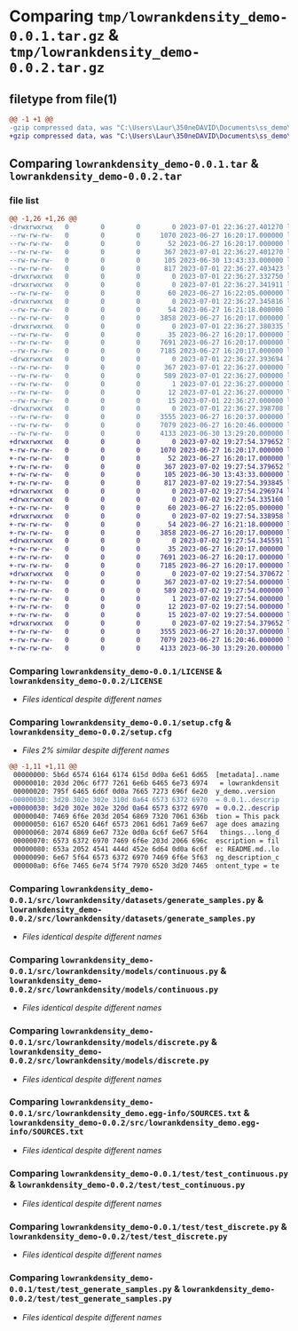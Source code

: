 # Comparing `tmp/lowrankdensity_demo-0.0.1.tar.gz` & `tmp/lowrankdensity_demo-0.0.2.tar.gz`

## filetype from file(1)

```diff
@@ -1 +1 @@
-gzip compressed data, was "C:\Users\Laur\350neDAVID\Documents\ss_demo\Summer_School_Package\dist\.tmp-q2wiymy1\lowrankdensity_demo-0.0.1.tar", last modified: Sat Jul  1 22:36:27 2023, max compression
+gzip compressed data, was "C:\Users\Laur\350neDAVID\Documents\ss_demo\Summer_School_Package\dist\.tmp-e238z788\lowrankdensity_demo-0.0.2.tar", last modified: Sun Jul  2 19:27:54 2023, max compression
```

## Comparing `lowrankdensity_demo-0.0.1.tar` & `lowrankdensity_demo-0.0.2.tar`

### file list

```diff
@@ -1,26 +1,26 @@
-drwxrwxrwx   0        0        0        0 2023-07-01 22:36:27.401270 lowrankdensity_demo-0.0.1/
--rw-rw-rw-   0        0        0     1070 2023-06-27 16:20:17.000000 lowrankdensity_demo-0.0.1/LICENSE
--rw-rw-rw-   0        0        0       52 2023-06-27 16:20:17.000000 lowrankdensity_demo-0.0.1/MANIFEST.in
--rw-rw-rw-   0        0        0      367 2023-07-01 22:36:27.401270 lowrankdensity_demo-0.0.1/PKG-INFO
--rw-rw-rw-   0        0        0      105 2023-06-30 13:43:33.000000 lowrankdensity_demo-0.0.1/pyproject.toml
--rw-rw-rw-   0        0        0      817 2023-07-01 22:36:27.403423 lowrankdensity_demo-0.0.1/setup.cfg
-drwxrwxrwx   0        0        0        0 2023-07-01 22:36:27.332750 lowrankdensity_demo-0.0.1/src/
-drwxrwxrwx   0        0        0        0 2023-07-01 22:36:27.341911 lowrankdensity_demo-0.0.1/src/lowrankdensity/
--rw-rw-rw-   0        0        0       60 2023-06-27 16:22:05.000000 lowrankdensity_demo-0.0.1/src/lowrankdensity/__init__.py
-drwxrwxrwx   0        0        0        0 2023-07-01 22:36:27.345816 lowrankdensity_demo-0.0.1/src/lowrankdensity/datasets/
--rw-rw-rw-   0        0        0       54 2023-06-27 16:21:18.000000 lowrankdensity_demo-0.0.1/src/lowrankdensity/datasets/__init__.py
--rw-rw-rw-   0        0        0     3858 2023-06-27 16:20:17.000000 lowrankdensity_demo-0.0.1/src/lowrankdensity/datasets/generate_samples.py
-drwxrwxrwx   0        0        0        0 2023-07-01 22:36:27.380335 lowrankdensity_demo-0.0.1/src/lowrankdensity/models/
--rw-rw-rw-   0        0        0       35 2023-06-27 16:20:17.000000 lowrankdensity_demo-0.0.1/src/lowrankdensity/models/__init__.py
--rw-rw-rw-   0        0        0     7691 2023-06-27 16:20:17.000000 lowrankdensity_demo-0.0.1/src/lowrankdensity/models/continuous.py
--rw-rw-rw-   0        0        0     7185 2023-06-27 16:20:17.000000 lowrankdensity_demo-0.0.1/src/lowrankdensity/models/discrete.py
-drwxrwxrwx   0        0        0        0 2023-07-01 22:36:27.393694 lowrankdensity_demo-0.0.1/src/lowrankdensity_demo.egg-info/
--rw-rw-rw-   0        0        0      367 2023-07-01 22:36:27.000000 lowrankdensity_demo-0.0.1/src/lowrankdensity_demo.egg-info/PKG-INFO
--rw-rw-rw-   0        0        0      589 2023-07-01 22:36:27.000000 lowrankdensity_demo-0.0.1/src/lowrankdensity_demo.egg-info/SOURCES.txt
--rw-rw-rw-   0        0        0        1 2023-07-01 22:36:27.000000 lowrankdensity_demo-0.0.1/src/lowrankdensity_demo.egg-info/dependency_links.txt
--rw-rw-rw-   0        0        0       12 2023-07-01 22:36:27.000000 lowrankdensity_demo-0.0.1/src/lowrankdensity_demo.egg-info/requires.txt
--rw-rw-rw-   0        0        0       15 2023-07-01 22:36:27.000000 lowrankdensity_demo-0.0.1/src/lowrankdensity_demo.egg-info/top_level.txt
-drwxrwxrwx   0        0        0        0 2023-07-01 22:36:27.398708 lowrankdensity_demo-0.0.1/test/
--rw-rw-rw-   0        0        0     3555 2023-06-27 16:20:37.000000 lowrankdensity_demo-0.0.1/test/test_continuous.py
--rw-rw-rw-   0        0        0     7079 2023-06-27 16:20:46.000000 lowrankdensity_demo-0.0.1/test/test_discrete.py
--rw-rw-rw-   0        0        0     4133 2023-06-30 13:29:20.000000 lowrankdensity_demo-0.0.1/test/test_generate_samples.py
+drwxrwxrwx   0        0        0        0 2023-07-02 19:27:54.379652 lowrankdensity_demo-0.0.2/
+-rw-rw-rw-   0        0        0     1070 2023-06-27 16:20:17.000000 lowrankdensity_demo-0.0.2/LICENSE
+-rw-rw-rw-   0        0        0       52 2023-06-27 16:20:17.000000 lowrankdensity_demo-0.0.2/MANIFEST.in
+-rw-rw-rw-   0        0        0      367 2023-07-02 19:27:54.379652 lowrankdensity_demo-0.0.2/PKG-INFO
+-rw-rw-rw-   0        0        0      105 2023-06-30 13:43:33.000000 lowrankdensity_demo-0.0.2/pyproject.toml
+-rw-rw-rw-   0        0        0      817 2023-07-02 19:27:54.393845 lowrankdensity_demo-0.0.2/setup.cfg
+drwxrwxrwx   0        0        0        0 2023-07-02 19:27:54.296974 lowrankdensity_demo-0.0.2/src/
+drwxrwxrwx   0        0        0        0 2023-07-02 19:27:54.335160 lowrankdensity_demo-0.0.2/src/lowrankdensity/
+-rw-rw-rw-   0        0        0       60 2023-06-27 16:22:05.000000 lowrankdensity_demo-0.0.2/src/lowrankdensity/__init__.py
+drwxrwxrwx   0        0        0        0 2023-07-02 19:27:54.338958 lowrankdensity_demo-0.0.2/src/lowrankdensity/datasets/
+-rw-rw-rw-   0        0        0       54 2023-06-27 16:21:18.000000 lowrankdensity_demo-0.0.2/src/lowrankdensity/datasets/__init__.py
+-rw-rw-rw-   0        0        0     3858 2023-06-27 16:20:17.000000 lowrankdensity_demo-0.0.2/src/lowrankdensity/datasets/generate_samples.py
+drwxrwxrwx   0        0        0        0 2023-07-02 19:27:54.345591 lowrankdensity_demo-0.0.2/src/lowrankdensity/models/
+-rw-rw-rw-   0        0        0       35 2023-06-27 16:20:17.000000 lowrankdensity_demo-0.0.2/src/lowrankdensity/models/__init__.py
+-rw-rw-rw-   0        0        0     7691 2023-06-27 16:20:17.000000 lowrankdensity_demo-0.0.2/src/lowrankdensity/models/continuous.py
+-rw-rw-rw-   0        0        0     7185 2023-06-27 16:20:17.000000 lowrankdensity_demo-0.0.2/src/lowrankdensity/models/discrete.py
+drwxrwxrwx   0        0        0        0 2023-07-02 19:27:54.370672 lowrankdensity_demo-0.0.2/src/lowrankdensity_demo.egg-info/
+-rw-rw-rw-   0        0        0      367 2023-07-02 19:27:54.000000 lowrankdensity_demo-0.0.2/src/lowrankdensity_demo.egg-info/PKG-INFO
+-rw-rw-rw-   0        0        0      589 2023-07-02 19:27:54.000000 lowrankdensity_demo-0.0.2/src/lowrankdensity_demo.egg-info/SOURCES.txt
+-rw-rw-rw-   0        0        0        1 2023-07-02 19:27:54.000000 lowrankdensity_demo-0.0.2/src/lowrankdensity_demo.egg-info/dependency_links.txt
+-rw-rw-rw-   0        0        0       12 2023-07-02 19:27:54.000000 lowrankdensity_demo-0.0.2/src/lowrankdensity_demo.egg-info/requires.txt
+-rw-rw-rw-   0        0        0       15 2023-07-02 19:27:54.000000 lowrankdensity_demo-0.0.2/src/lowrankdensity_demo.egg-info/top_level.txt
+drwxrwxrwx   0        0        0        0 2023-07-02 19:27:54.379652 lowrankdensity_demo-0.0.2/test/
+-rw-rw-rw-   0        0        0     3555 2023-06-27 16:20:37.000000 lowrankdensity_demo-0.0.2/test/test_continuous.py
+-rw-rw-rw-   0        0        0     7079 2023-06-27 16:20:46.000000 lowrankdensity_demo-0.0.2/test/test_discrete.py
+-rw-rw-rw-   0        0        0     4133 2023-06-30 13:29:20.000000 lowrankdensity_demo-0.0.2/test/test_generate_samples.py
```

### Comparing `lowrankdensity_demo-0.0.1/LICENSE` & `lowrankdensity_demo-0.0.2/LICENSE`

 * *Files identical despite different names*

### Comparing `lowrankdensity_demo-0.0.1/setup.cfg` & `lowrankdensity_demo-0.0.2/setup.cfg`

 * *Files 2% similar despite different names*

```diff
@@ -1,11 +1,11 @@
 00000000: 5b6d 6574 6164 6174 615d 0d0a 6e61 6d65  [metadata]..name
 00000010: 203d 206c 6f77 7261 6e6b 6465 6e73 6974   = lowrankdensit
 00000020: 795f 6465 6d6f 0d0a 7665 7273 696f 6e20  y_demo..version 
-00000030: 3d20 302e 302e 310d 0a64 6573 6372 6970  = 0.0.1..descrip
+00000030: 3d20 302e 302e 320d 0a64 6573 6372 6970  = 0.0.2..descrip
 00000040: 7469 6f6e 203d 2054 6869 7320 7061 636b  tion = This pack
 00000050: 6167 6520 646f 6573 2061 6d61 7a69 6e67  age does amazing
 00000060: 2074 6869 6e67 732e 0d0a 6c6f 6e67 5f64   things...long_d
 00000070: 6573 6372 6970 7469 6f6e 203d 2066 696c  escription = fil
 00000080: 653a 2052 4541 444d 452e 6d64 0d0a 6c6f  e: README.md..lo
 00000090: 6e67 5f64 6573 6372 6970 7469 6f6e 5f63  ng_description_c
 000000a0: 6f6e 7465 6e74 5f74 7970 6520 3d20 7465  ontent_type = te
```

### Comparing `lowrankdensity_demo-0.0.1/src/lowrankdensity/datasets/generate_samples.py` & `lowrankdensity_demo-0.0.2/src/lowrankdensity/datasets/generate_samples.py`

 * *Files identical despite different names*

### Comparing `lowrankdensity_demo-0.0.1/src/lowrankdensity/models/continuous.py` & `lowrankdensity_demo-0.0.2/src/lowrankdensity/models/continuous.py`

 * *Files identical despite different names*

### Comparing `lowrankdensity_demo-0.0.1/src/lowrankdensity/models/discrete.py` & `lowrankdensity_demo-0.0.2/src/lowrankdensity/models/discrete.py`

 * *Files identical despite different names*

### Comparing `lowrankdensity_demo-0.0.1/src/lowrankdensity_demo.egg-info/SOURCES.txt` & `lowrankdensity_demo-0.0.2/src/lowrankdensity_demo.egg-info/SOURCES.txt`

 * *Files identical despite different names*

### Comparing `lowrankdensity_demo-0.0.1/test/test_continuous.py` & `lowrankdensity_demo-0.0.2/test/test_continuous.py`

 * *Files identical despite different names*

### Comparing `lowrankdensity_demo-0.0.1/test/test_discrete.py` & `lowrankdensity_demo-0.0.2/test/test_discrete.py`

 * *Files identical despite different names*

### Comparing `lowrankdensity_demo-0.0.1/test/test_generate_samples.py` & `lowrankdensity_demo-0.0.2/test/test_generate_samples.py`

 * *Files identical despite different names*

